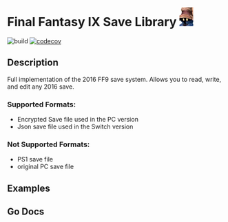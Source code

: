 # Final Fantasy IX Save Library ![](.github/logo.jpg)
![build](https://github.com/EuanFH/ff9SaveLib/workflows/build/badge.svg?branch=master)
[![codecov](https://codecov.io/gh/EuanFH/ff9SaveLib/branch/master/graph/badge.svg?token=YRKO4WLF3T)](https://codecov.io/gh/EuanFH/ff9SaveLib/)
## Description
Full implementation of the 2016 FF9 save system. 
Allows you to read, write, and edit any 2016 save.

### Supported Formats:
 - Encrypted Save file used in the PC version
 - Json save file used in the Switch version
 
### Not Supported Formats:
- PS1 save file
- original PC save file

 ## Examples
 
 ## Go Docs
